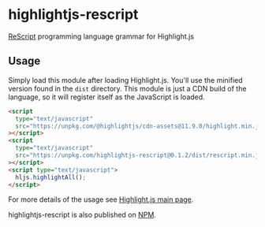 # highlightjs-rescript

[ReScript](https://rescript-lang.org/) programming language grammar for Highlight.js

## Usage

Simply load this module after loading Highlight.js. You'll use the minified version found in the `dist` directory.
This module is just a CDN build of the language, so it will register itself as the JavaScript is loaded.

```html
<script
  type="text/javascript"
  src="https://unpkg.com/@highlightjs/cdn-assets@11.9.0/highlight.min.js"
></script>
<script
  type="text/javascript"
  src="https://unpkg.com/highlightjs-rescript@0.1.2/dist/rescript.min.js"
></script>
<script type="text/javascript">
  hljs.highlightAll();
</script>
```

For more details of the usage see [Highlight.js main page](https://github.com/highlightjs/highlight.js#readme).

highlightjs-rescript is also published on [NPM](https://www.npmjs.com/package/highlightjs-rescript).
